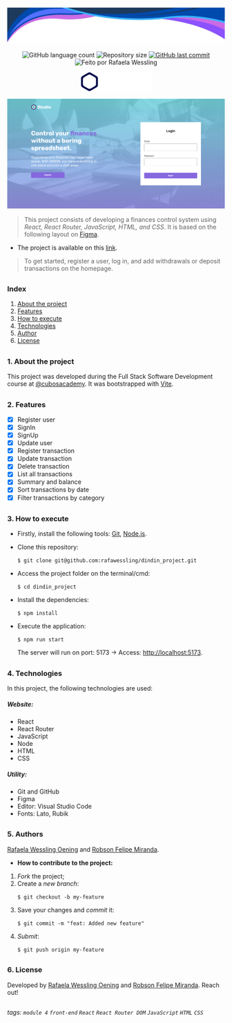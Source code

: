 <p align="center">
    <img src="./src/assets/header-readme.png">
</p>

<p align="center">
  <img alt="GitHub language count" src="https://img.shields.io/github/languages/count/rafawessling/dindin_project?color=%2304D361">

  <img alt="Repository size" src="https://img.shields.io/github/repo-size/rafawessling/dindin_project">
  
  <a href="https://github.com/rafawessling/dindin_project/commits/main">
    <img alt="GitHub last commit" src="https://img.shields.io/github/last-commit/rafawessling/dindin_project">
  </a>

  <img alt="Feito por Rafaela Wessling" src="https://img.shields.io/badge/created-by%20Rafaela%20Wessling%20Oening%20and%20Robson%20Felipe%20Miranda-D818A5">
</p>

<p align="center">
    <img src="./src/assets/logo.png">
</p>

<p align="center">
    <img src="./src/assets/project.png">
</p>

> This project consists of developing a finances control system using _React, React Router, JavaScript, HTML, and CSS_.
> It is based on the following layout on <a href="https://www.figma.com/file/twfbnZ1P9h8q6Am5ODioX7/DinDin?type=design&mode=design&t=gQ4W2FhHvxZCPaUK-0" target="_blank">Figma</a>.

-   The project is available on this <a href="https://dindin-finances.vercel.app/" target="_blank">link</a>.

> To get started, register a user, log in, and add withdrawals or deposit transactions on the homepage.

##

### Index

1. [About the project](#about)
2. [Features](#features)
3. [How to execute](#how-to-execute)
4. [Technologies](#technologies)
5. [Author](#author)
6. [License](#license)

##

<div id='about'></div>

### 1. About the project

This project was developed during the Full Stack Software Development course at <a href="https://github.com/cubos-academy" target="_blank">@cubosacademy</a>.
It was bootstrapped with <a href="https://vitejs.dev/" target="_blank">Vite</a>.

##

<div id='features'></div>

### 2. Features

-   [x] Register user
-   [x] SignIn
-   [x] SignUp
-   [x] Update user
-   [x] Register transaction
-   [x] Update transaction
-   [x] Delete transaction
-   [x] List all transactions
-   [x] Summary and balance
-   [x] Sort transactions by date
-   [x] Filter transactions by category

##

<div id='how-to-execute'></div>

### 3. How to execute

-   Firstly, install the following tools: <a href="https://git-scm.com" target="_blank">Git</a>, <a href="https://nodejs.org/en/" target="_blank">Node.js</a>.

-   Clone this repository:

    ```
    $ git clone git@github.com:rafawessling/dindin_project.git
    ```

-   Access the project folder on the terminal/cmd:
    ```
    $ cd dindin_project
    ```
-   Install the dependencies:
    ```
    $ npm install
    ```
-   Execute the application:

    ```
    $ npm run start
    ```

    The server will run on port: 5173 → Access: <a href="http://localhost:5173" target="_blank">http://localhost:5173</a>.

##

<div id='technologies'></div>

### 4. Technologies

In this project, the following technologies are used:

##### Website:

-   React
-   React Router
-   JavaScript
-   Node
-   HTML
-   CSS

##### Utility:

-   Git and GitHub
-   Figma
-   Editor: Visual Studio Code
-   Fonts: Lato, Rubik

##

<div id='author'></div>

### 5. Authors

<a href="https://www.linkedin.com/in/rafaela-wessling/" target="_blank">Rafaela Wessling Oening</a> and <a href="https://www.linkedin.com/in/robsonfelipemir/" target="_blank">Robson Felipe Miranda</a>.

-   **How to contribute to the project:**

1. _Fork_ the project;
2. Create a _new branch_:
    ```
    $ git checkout -b my-feature
    ```
3. Save your changes and _commit_ it:
    ```
    $ git commit -m "feat: Added new feature"
    ```
4. _Submit_:
    ```
    $ git push origin my-feature
    ```

##

<div id='license'></div>

### 6. License

Developed by <a href="https://www.linkedin.com/in/rafaela-wessling/" target="_blank">Rafaela Wessling Oening</a> and <a href="https://www.linkedin.com/in/robsonfelipemir/" target="_blank">Robson Felipe Miranda</a>. Reach out!

##

###### tags: `module 4` `front-end` `React` `React Router DOM` `JavaScript` `HTML` `CSS`
